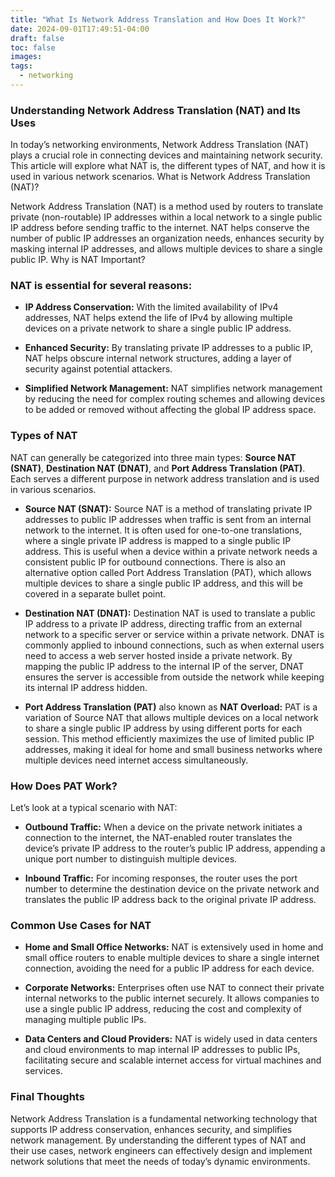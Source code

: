 ```yaml
---
title: "What Is Network Address Translation and How Does It Work?"
date: 2024-09-01T17:49:51-04:00
draft: false
toc: false
images:
tags:
  - networking
---
```


### Understanding Network Address Translation (NAT) and Its Uses

In today’s networking environments, Network Address Translation (NAT) plays a crucial role in connecting devices and maintaining network security. This article will explore what NAT is, the different types of NAT, and how it is used in various network scenarios.
What is Network Address Translation (NAT)?

Network Address Translation (NAT) is a method used by routers to translate private (non-routable) IP addresses within a local network to a single public IP address before sending traffic to the internet. NAT helps conserve the number of public IP addresses an organization needs, enhances security by masking internal IP addresses, and allows multiple devices to share a single public IP.
Why is NAT Important?

### NAT is essential for several reasons:

- **IP Address Conservation:** With the limited availability of IPv4 addresses, NAT helps extend the life of IPv4 by allowing multiple devices on a private network to share a single public IP address.

- **Enhanced Security:** By translating private IP addresses to a public IP, NAT helps obscure internal network structures, adding a layer of security against potential attackers.

- **Simplified Network Management:** NAT simplifies network management by reducing the need for complex routing schemes and allowing devices to be added or removed without affecting the global IP address space.

### Types of NAT

NAT can generally be categorized into three main types: **Source NAT (SNAT)**, **Destination NAT (DNAT)**, and **Port Address Translation (PAT)**. Each serves a different purpose in network address translation and is used in various scenarios.

- **Source NAT (SNAT):** Source NAT is a method of translating private IP addresses to public IP addresses when traffic is sent from an internal network to the internet. It is often used for one-to-one translations, where a single private IP address is mapped to a single public IP address. This is useful when a device within a private network needs a consistent public IP for outbound connections. There is also an alternative option called Port Address Translation (PAT), which allows multiple devices to share a single public IP address, and this will be covered in a separate bullet point.

- **Destination NAT (DNAT):** Destination NAT is used to translate a public IP address to a private IP address, directing traffic from an external network to a specific server or service within a private network. DNAT is commonly applied to inbound connections, such as when external users need to access a web server hosted inside a private network. By mapping the public IP address to the internal IP of the server, DNAT ensures the server is accessible from outside the network while keeping its internal IP address hidden.

- **Port Address Translation (PAT)** also known as **NAT Overload:** PAT is a variation of Source NAT that allows multiple devices on a local network to share a single public IP address by using different ports for each session. This method efficiently maximizes the use of limited public IP addresses, making it ideal for home and small business networks where multiple devices need internet access simultaneously.

### How Does PAT Work?

Let’s look at a typical scenario with NAT:

- **Outbound Traffic:** When a device on the private network initiates a connection to the internet, the NAT-enabled router translates the device’s private IP address to the router’s public IP address, appending a unique port number to distinguish multiple devices.

- **Inbound Traffic:** For incoming responses, the router uses the port number to determine the destination device on the private network and translates the public IP address back to the original private IP address.

### Common Use Cases for NAT

- **Home and Small Office Networks:** NAT is extensively used in home and small office routers to enable multiple devices to share a single internet connection, avoiding the need for a public IP address for each device.

- **Corporate Networks:** Enterprises often use NAT to connect their private internal networks to the public internet securely. It allows companies to use a single public IP address, reducing the cost and complexity of managing multiple public IPs.

- **Data Centers and Cloud Providers:** NAT is widely used in data centers and cloud environments to map internal IP addresses to public IPs, facilitating secure and scalable internet access for virtual machines and services.

### Final Thoughts

Network Address Translation is a fundamental networking technology that supports IP address conservation, enhances security, and simplifies network management. By understanding the different types of NAT and their use cases, network engineers can effectively design and implement network solutions that meet the needs of today’s dynamic environments.